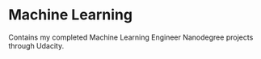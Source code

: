 # Machine Learning

Contains my completed Machine Learning Engineer Nanodegree projects through Udacity.
